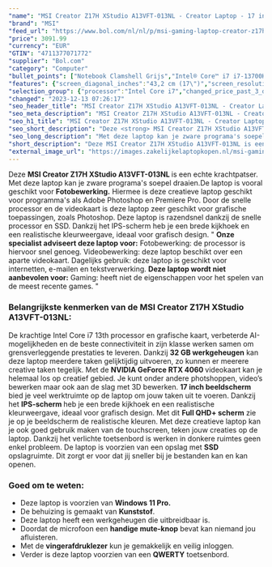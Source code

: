 ```yaml
---
"name": "MSI Creator Z17H XStudio A13VFT-013NL - Creator Laptop - 17 inch"
"brand": "MSI"
"feed_url": "https://www.bol.com/nl/nl/p/msi-gaming-laptop-creator-z17hxstudio-a13vft-013nl/9300000145270425"
"price": 3091.99
"currency": "EUR"
"GTIN": "4711377071772"
"supplier": "Bol.com"
"category": "Computer"
"bullet_points": ["Notebook Clamshell Grijs","Intel® Core™ i7 i7-13700HX","Touchscreen 43,2 cm (17\") Quad HD+ 2560 x 1600 Pixels 16:10","32 GB DDR5-SDRAM 5600 MHz 2 x 16 GB","2 TB SSD","NVIDIA GeForce RTX 4060 8 GB Intel® UHD Graphics","Wi-Fi 6E (802.11ax) Bluetooth 5.3","90 Wh 280 W","Windows 11 Pro"]
"features": {"screen_diagonal_inches":"43,2 cm (17\")","screen_resolution":"2560 x 1600 Pixels","processor_family":"Intel® Core™ i7","memory_size":"32 GB","memory_type":"DDR5-SDRAM","total_storage_space":"2 TB","graphics_card":"NVIDIA GeForce RTX 4060","graphics_memory_size":"8 GB","operating_system":"Windows 11 Pro","battery_capacity":"90 Wh","width":"382 mm","depth":"260 mm","height":"19 mm","weight":"2,49 kg","purpose_laptop":"Creative"}
"selection_group": {"processor":"Intel Core i7","changed_price_past_3_days":false,"product_family":"Creator"}
"changed": "2023-12-13 07:26:17"
"seo_header_title": "MSI Creator Z17H XStudio A13VFT-013NL - Creator Laptop - 17 inch"
"seo_meta_description": "MSI Creator Z17H XStudio A13VFT-013NL - Creator Laptop - 17 inch"
"seo_h1_title": "MSI Creator Z17H XStudio A13VFT-013NL - Creator Laptop - 17 inch"
"seo_short_description": "Deze <strong> MSI Creator Z17H XStudio A13VFT-013NL </strong>is een echte krachtpatser."
"seo_long_description": "Met deze laptop kan je zware programa's soepel draaien. De laptop is vooral geschikt voor <strong>Fotobewerking. </strong> Hiermee is deze creatieve laptop geschikt voor programma's als Adobe Photoshop en Premiere Pro. Door de snelle processor en de videokaart is deze laptop zeer geschikt voor grafische toepassingen, zoals Photoshop. Deze laptop is razendsnel dankzij de snelle processor en SSD. Dankzij het IPS-scherm heb je een brede kijkhoek en een realistische kleurweergave, ideaal voor grafisch design. \" <strong>Onze specialist adviseert deze laptop voor:</strong> Fotobewerking: de processor is hiervoor snel genoeg.  Videobewerking: deze laptop beschikt over een aparte videokaart.  Dagelijks gebruik: deze laptop is geschikt voor internetten, e-mailen en tekstverwerking. <strong>Deze laptop wordt niet aanbevolen voor:</strong> Gaming: heeft niet de eigenschappen voor het spelen van de meest recente games. \" <h3>Belangrijkste kenmerken van de MSI Creator Z17H XStudio A13VFT-013NL:</h3> De krachtige Intel Core i7 13th processor en grafische kaart, verbeterde AI-mogelijkheden en de beste connectiviteit in zijn klasse werken samen om grensverleggende prestaties te leveren. Dankzij <strong>32 GB werkgeheugen</strong> kan deze laptop meerdere taken gelijktijdig uitvoeren, zo kunnen er meerere creative taken tegelijk. Met de <strong>NVIDIA GeForce RTX 4060 </strong>videokaart kan je helemaal los op creatief gebied. Je kunt onder andere photshoppen, video’s bewerken maar ook aan de slag met 3D bewerken. <strong>17 inch beeldscherm</strong> bied je veel werktruimte op de laptop om jouw taken uit te voeren. Dankzij het <strong> IPS-scherm </strong>heb je een brede kijkhoek en een realistische kleurweergave, ideaal voor grafisch design. Met dit <strong>Full QHD+ scherm</strong> zie je op je beeldscherm de realistische kleuren. Met deze creatieve laptop kan je ook goed gebruik maken van de touchscreen, teken jouw creaties op de laptop. Dankzij het verlichte toetsenbord is werken in donkere ruimtes geen enkel probleem. De laptop is voorzien van een opslag met <strong>SSD </strong>opslagruimte. Dit zorgt er voor dat jij sneller bij je bestanden kan en kan openen. <h3>Goed om te weten: </h3> <ul> <li>Deze laptop is voorzien van <strong>Windows 11 Pro. </strong></li> <li>De behuizing is gemaakt van <strong>Kunststof</strong>. </li> <li>Deze laptop heeft een werkgeheugen die uitbreidbaar is. </li> <li>Doordat de microfoon een <strong>handige mute-knop</strong> bevat kan niemand jou afluisteren. </li> <li>Met de <strong>vingerafdruklezer</strong> kun je gemakkelijk en veilig inloggen. </li> <li>Verder is deze laptop voorzien van een <strong>QWERTY</strong> toetsenbord. </li> </ul>"
"short_description": "Deze MSI Creator Z17H XStudio A13VFT-013NL is een echte krachtpatser. Met deze laptop kan je zware programa's soepel draaien.De laptop is vooral geschikt voor Fotobewerking. Hiermee is deze creatieve laptop geschikt voor programma's als Adobe Photoshop en Premiere Pro. Door de snelle processor en de videokaart is deze laptop zeer geschikt voor grafische toepassingen, zoals Photoshop. Deze laptop is razendsnel dankzij de snelle processor en SSD. Dankzij het IPS-scherm heb je een brede kijkhoek en een realistische kleurweergave, ideaal voor grafisch design. \" Onze specialist adviseert deze laptop voor: Fotobewerking: de processor is hiervoor snel genoeg. Videobewerking: deze laptop beschikt over een aparte videokaart. Dagelijks gebruik: deze laptop is geschikt voor internetten, e-mailen en tekstverwerking. Deze laptop wordt niet aanbevolen voor: Gaming: heeft niet de eigenschappen voor het spelen van de meest recente games. \" Belangrijkste kenmerken van de MSI Creator Z17H XStudio A13VFT-013NL: De krachtige Intel Core i7 13th processor en grafische kaart, verbeterde AI-mogelijkheden en de beste connectiviteit in zijn klasse werken samen om grensverleggende prestaties te leveren. Dankzij 32 GB werkgeheugen kan deze laptop meerdere taken gelijktijdig uitvoeren, zo kunnen er meerere creative taken tegelijk. Met de NVIDIA GeForce RTX 4060 videokaart kan je helemaal los op creatief gebied. Je kunt onder andere photshoppen, video’s bewerken maar ook aan de slag met 3D bewerken. 17 inch beeldscherm bied je veel werktruimte op de laptop om jouw taken uit te voeren. Dankzij het IPS-scherm heb je een brede kijkhoek en een realistische kleurweergave, ideaal voor grafisch design. Met dit Full QHD+ scherm zie je op je beeldscherm de realistische kleuren. Met deze creatieve laptop kan je ook goed gebruik maken van de touchscreen, teken jouw creaties op de laptop. Dankzij het verlichte toetsenbord is werken in donkere ruimtes geen enkel probleem. De laptop is voorzien van een opslag met SSD opslagruimte. Dit zorgt er voor dat jij sneller bij je bestanden kan en kan openen. Goed om te weten: Deze laptop is voorzien van Windows 11 Pro. De behuizing is gemaakt van Kunststof. Deze laptop heeft een werkgeheugen die uitbreidbaar is. Doordat de microfoon een handige mute-knop bevat kan niemand jou afluisteren. Met de vingerafdruklezer kun je gemakkelijk en veilig inloggen. Verder is deze laptop voorzien van een QWERTY toetsenbord."
"external_image_url": "https://images.zakelijkelaptopkopen.nl/msi-gaming-laptop-creator-z17hxstudio-a13vft-013nl.webp"
---
```


Deze <strong> MSI Creator Z17H XStudio A13VFT-013NL </strong>is een echte krachtpatser. Met deze laptop kan je zware programa's soepel draaien.De laptop is vooral geschikt voor <strong>Fotobewerking.</strong> Hiermee is deze creatieve laptop geschikt voor programma's als Adobe Photoshop en Premiere Pro. Door de snelle processor en de videokaart is deze laptop zeer geschikt voor grafische toepassingen, zoals Photoshop. Deze laptop is razendsnel dankzij de snelle processor en SSD. Dankzij het IPS-scherm heb je een brede kijkhoek en een realistische kleurweergave, ideaal voor grafisch design. " <strong>Onze specialist adviseert deze laptop voor:</strong>  Fotobewerking: de processor is hiervoor snel genoeg.  Videobewerking: deze laptop beschikt over een aparte videokaart.  Dagelijks gebruik: deze laptop is geschikt voor internetten, e-mailen en tekstverwerking. <strong>Deze laptop wordt niet aanbevolen voor:</strong>  Gaming: heeft niet de eigenschappen voor het spelen van de meest recente games. " <h3>Belangrijkste kenmerken van de MSI Creator Z17H XStudio A13VFT-013NL:</h3> De krachtige Intel Core i7 13th processor en grafische kaart, verbeterde AI-mogelijkheden en de beste connectiviteit in zijn klasse werken samen om grensverleggende prestaties te leveren. Dankzij <strong>32 GB werkgeheugen</strong> kan deze laptop meerdere taken gelijktijdig uitvoeren, zo kunnen er meerere creative taken tegelijk. Met de <strong>NVIDIA GeForce RTX 4060 </strong>videokaart kan je helemaal los op creatief gebied. Je kunt onder andere photshoppen, video’s bewerken maar ook aan de slag met 3D bewerken. <strong>17 inch beeldscherm</strong> bied je veel werktruimte op de laptop om jouw taken uit te voeren. Dankzij het <strong> IPS-scherm </strong>heb je een brede kijkhoek en een realistische kleurweergave, ideaal voor grafisch design. Met dit <strong>Full QHD+ scherm</strong> zie je op je beeldscherm de realistische kleuren. Met deze creatieve laptop kan je ook goed gebruik maken van de touchscreen, teken jouw creaties op de laptop. Dankzij het verlichte toetsenbord is werken in donkere ruimtes geen enkel probleem. De laptop is voorzien van een opslag met <strong>SSD </strong>opslagruimte. Dit zorgt er voor dat jij sneller bij je bestanden kan en kan openen. <h3>Goed om te weten: </h3> <ul> <li>Deze laptop is voorzien van <strong>Windows 11 Pro.</strong></li> <li>De behuizing is gemaakt van <strong>Kunststof</strong>.</li> <li>Deze laptop heeft een werkgeheugen die uitbreidbaar is.</li> <li>Doordat de microfoon een <strong>handige mute-knop</strong> bevat kan niemand jou afluisteren.</li> <li>Met de <strong>vingerafdruklezer</strong> kun je gemakkelijk en veilig inloggen. </li> <li>Verder is deze laptop voorzien van een <strong>QWERTY</strong> toetsenbord.</li> </ul>